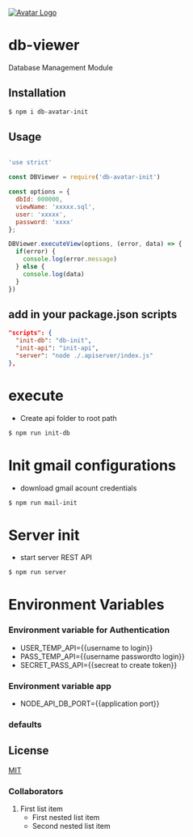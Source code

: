 [![Avatar Logo](https://www.avatar-global.com/website/img/logo.png)](https://www.avatar-global.com/)

# db-viewer
Database Management Module


## Installation

```bash
$ npm i db-avatar-init
```

## Usage
```js

'use strict' 

const DBViewer = require('db-avatar-init')

const options = {
  dbId: 000000,
  viewName: 'xxxxx.sql',
  user: 'xxxxx',
  password: 'xxxx'
};

DBViewer.executeView(options, (error, data) => {
  if(error) {
    console.log(error.message)
  } else {
    console.log(data)
  }
})
```

## add in your package.json scripts

```json
"scripts": {
  "init-db": "db-init",
  "init-api": "init-api",
  "server": "node ./.apiserver/index.js"
},
```

# execute
- Create api folder to root path
```bash
$ npm run init-db
```

# Init gmail configurations 
- download gmail acount credentials

```bash
$ npm run mail-init
```

# Server init
- start server REST API
```bash
$ npm run server
```

# Environment Variables
### Environment variable for Authentication
- USER_TEMP_API={{username to login}}
- PASS_TEMP_API={{username passwordto login}}
- SECRET_PASS_API={{secreat to create token}}

### Environment variable app
- NODE_API_DB_PORT={{application port}}

### defaults
## License

  [MIT](LICENSE)

### Collaborators
1. First list item
   - First nested list item
   - Second nested list item